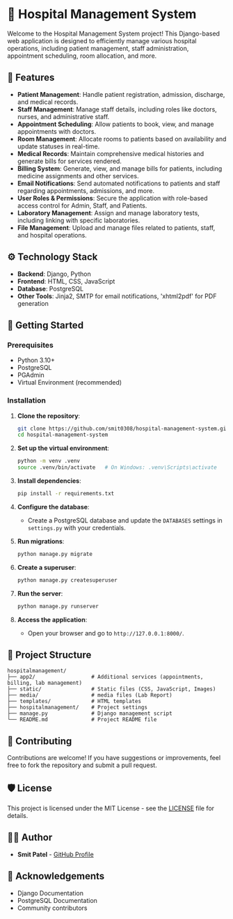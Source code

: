 
# 🏥 Hospital Management System

Welcome to the Hospital Management System project! This Django-based web application is designed to efficiently manage various hospital operations, including patient management, staff administration, appointment scheduling, room allocation, and more.

## 🌟 Features

- **Patient Management**: Handle patient registration, admission, discharge, and medical records.
- **Staff Management**: Manage staff details, including roles like doctors, nurses, and administrative staff.
- **Appointment Scheduling**: Allow patients to book, view, and manage appointments with doctors.
- **Room Management**: Allocate rooms to patients based on availability and update statuses in real-time.
- **Medical Records**: Maintain comprehensive medical histories and generate bills for services rendered.
- **Billing System**: Generate, view, and manage bills for patients, including medicine assignments and other services.
- **Email Notifications**: Send automated notifications to patients and staff regarding appointments, admissions, and more.
- **User Roles & Permissions**: Secure the application with role-based access control for Admin, Staff, and Patients.
- **Laboratory Management**: Assign and manage laboratory tests, including linking with specific laboratories.
- **File Management**: Upload and manage files related to patients, staff, and hospital operations.

## ⚙️ Technology Stack

- **Backend**: Django, Python
- **Frontend**: HTML, CSS, JavaScript
- **Database**: PostgreSQL
- **Other Tools**: Jinja2, SMTP for email notifications, 'xhtml2pdf' for PDF generation

## 🚀 Getting Started

### Prerequisites

- Python 3.10+
- PostgreSQL
- PGAdmin
- Virtual Environment (recommended)

### Installation

1. **Clone the repository**:
   ```bash
   git clone https://github.com/smit0308/hospital-management-system.git
   cd hospital-management-system
   ```

2. **Set up the virtual environment**:
   ```bash
   python -m venv .venv
   source .venv/bin/activate   # On Windows: .venv\Scripts\activate
   ```

3. **Install dependencies**:
   ```bash
   pip install -r requirements.txt
   ```

4. **Configure the database**:
   - Create a PostgreSQL database and update the `DATABASES` settings in `settings.py` with your credentials.

5. **Run migrations**:
   ```bash
   python manage.py migrate
   ```

6. **Create a superuser**:
   ```bash
   python manage.py createsuperuser
   ```

7. **Run the server**:
   ```bash
   python manage.py runserver
   ```

8. **Access the application**:
   - Open your browser and go to `http://127.0.0.1:8000/`.

## 📂 Project Structure

```
hospitalmanagement/
├── app2/                  # Additional services (appointments, billing, lab management)
├── static/                # Static files (CSS, JavaScript, Images)
├── media/                 # media files (Lab Report)
├── templates/             # HTML templates
├── hospitalmanagement/    # Project settings
├── manage.py              # Django management script
└── README.md              # Project README file
```

## 🤝 Contributing

Contributions are welcome! If you have suggestions or improvements, feel free to fork the repository and submit a pull request.

## 🛡️ License

This project is licensed under the MIT License - see the [LICENSE](LICENSE) file for details.

## 🧑‍💻 Author

- **Smit Patel** - [GitHub Profile](https://github.com/smit0308)

## 🎯 Acknowledgements

- Django Documentation
- PostgreSQL Documentation
- Community contributors
